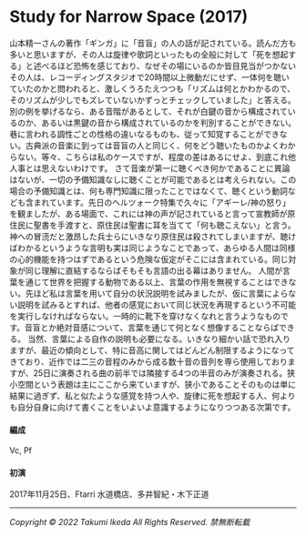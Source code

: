 # Study for Narrow Space (2017)

山本精一さんの著作「ギンガ」に「音盲」の人の話が記されている。読んだ方も多いと思いますが、その人は旋律や歌詞といったもの全般に対して「死を想起する」と述べるほど恐怖を感じており、なぜその場にいるのか皆目見当がつかないその人は、レコーディングスタジオで20時間以上微動だにせず、一体何を聴いていたのかと問われると、激しくうろたえつつも「リズムは何とかわかるので、そのリズムが少しでもズレていないかずっとチェックしていました」と答える。
別の例を挙げるなら、ある音階があるとして、それが白鍵の音から構成されているのか、あるいは黒鍵の音から構成されているのかを判別することができない。巷に言われる調性ごとの性格の違いなるものも、従って知覚することができない。古典派の音楽に到っては音盲の人と同じく、何をどう聴いたものかよくわからない。等々、こちらは私のケースですが、程度の差はあるにせよ、到底これ他人事とは思えないわけです。
さて音楽が第一に聴くべき何かであることに異論はないが、一切の予備知識なしに聴くことが可能であるとは考えられない。この場合の予備知識とは、何も専門知識に限ったことではなくて、聴くという動詞なども含まれています。先日のヘルツォーク特集で久々に「アギーレ/神の怒り」を観ましたが、ある場面で、これには神の声が記されていると言って宣教師が原住民に聖書を手渡すと、原住民は聖書に耳を当てて「何も聴こえない」と言う。神への冒涜だと激昂した兵士らにいきなり原住民は殺されてしまいますが、聴けばわかるというような言明も実は同じようなことであって、あらゆる人間は同様の心的機能を持つはずであるという危険な仮定がそこには含まれている。同じ対象が同じ理解に直結するならばそもそも言語の出る幕はありません。
人間が言葉を通じて世界を把握する動物である以上、言葉の作用を無視することはできない。先ほど私は言葉を用いて自分の状況説明を試みましたが、仮に言葉によらない説明を試みるとすれば、他者の感覚において同じ状況を再現するという不可能を実行しなければならない。一時的に靴下を穿けなくなれと言うようなものです。音盲とか絶対音感について、言葉を通じて何となく想像することならばできる。
当然、言葉による自作の説明も必要になる。いきなり細かい話で恐れ入りますが、最近の傾向として、特に音高に関してはどんどん制限するようになってきており、近作では二三の音程のみから成る数十音の音列を専ら使用しておりますが、25日に演奏される曲の前半では隣接する4つの半音のみが演奏される。狭小空間という表題は主にここから来ていますが、狭小であることそのものは単に結果に過ぎず、私と似たような感覚を持つ人や、旋律に死を想起する人、何よりも自分自身に向けて書くことをいよいよ意識するようになりつつある次第です。

#### 編成
Vc, Pf

#### 初演
2017年11月25日、Ftarri 水道橋店、多井智紀・木下正道

---
*Copyright © 2022 Takumi Ikeda All Rights Reserved. 禁無断転載*